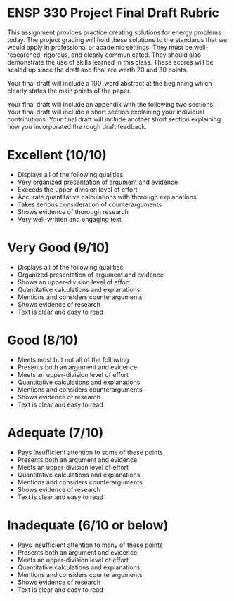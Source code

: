 # ENSP 330 Project Final Draft Rubric

This assignment provides practice creating solutions for energy problems
today.  The project grading will hold these solutions to the standards
that we would apply in professional or academic settings.  They must be
well-researched, rigorous, and clearly communicated.  They should
also demonstrate the use of skills learned in this class.  These scores
will be scaled up since the draft and final are worth 20 and 30 points.

Your final draft will include a 100-word abstract at the beginning which
clearly states the main points of the paper.

Your final draft will include an appendix with the following two
sections.
Your final draft will include a short section explaining your individual
contributions.
Your final draft will include another short section explaining how you incorporated the rough draft
feedback.

# Excellent (10/10)
- Displays all of the following qualities
- Very organized presentation of argument and evidence
- Exceeds the upper-division level of effort
- Accurate quantitative calculations with thorough explanations
- Takes serious consideration of counterarguments
- Shows evidence of thorough research
- Very well-written and engaging text

# Very Good (9/10)
- Displays all of the following qualities
- Organized presentation of argument and evidence
- Shows an upper-division level of effort
- Quantitative calculations and explanations
- Mentions and considers counterarguments
- Shows evidence of research
- Text is clear and easy to read

# Good (8/10)
- Meets most but not all of the following
- Presents both an argument and evidence
- Meets an upper-division level of effort
- Quantitative calculations and explanations
- Mentions and considers counterarguments
- Shows evidence of research
- Text is clear and easy to read


# Adequate (7/10)
- Pays insufficient attention to some of these points
- Presents both an argument and evidence
- Meets an upper-division level of effort
- Quantitative calculations and explanations
- Mentions and considers counterarguments
- Shows evidence of research
- Text is clear and easy to read

# Inadequate (6/10 or below)
- Pays insufficient attention to many of these points
- Presents both an argument and evidence
- Meets an upper-division level of effort
- Quantitative calculations and explanations
- Mentions and considers counterarguments
- Shows evidence of research
- Text is clear and easy to read

<!--
The purpose of this assignment is for you to research a topic of
interest to you and determine its potential to make an impact on our
energy system.

There are two components to this

1) An analysis of the costs and benefits of your topic or proposal

2) A recommendation with the aim of convincing policy makers to consider
your topic as an serious option for inclusion in our energy system.

## Learning objectives
- Practice examining an energy issue from multiple perspectives
- Practice making quantitative estimates in energy problems

## Milestones

We will break up the assignment in to parts

1) Brainstorm a list of possible topics.  Due as part of Homework 1.

2) Settle on a topic and specific questions you want to answer in the
course of your research.  You will then propose these in a very short ~2
minute presentation to the class.  Due October 8th in class.

3) After you have settled on a topic, you will compose a short proposal
for the research.  Proposals are written to obtain funding and resources
for projects.  Your proposal will explain your topic, why it is
important, and what specific questions you want to answer, and brief
details about how you will answer them.  A one page typed proposal is due
October 22nd in class.

4) You will prepare a written report and recommendation.  The five page
typed report is due December 3rd in class.

5) You will present your work in class explaining your topic, your
methods, and your recommendation.  This presentation will be
approximately 10 minutes long and will be held in class on December 3rd
and 5th.

## Groups

You may work in groups of two if you like.  Your group must be decided
by the time you submit the abstract.

## Null Result

It is not important when you choose the topic that it will have clear
benefits.  You may find during the course of your research that your
topic does not have very compelling benefits.  The recommendation may
then be that your policy not be pursued or that more research is
necessary to determine the true benefit.
-->
